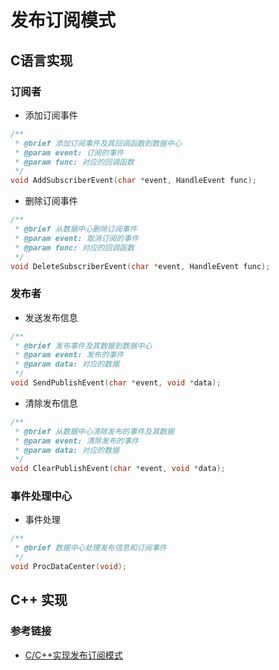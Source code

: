 # 发布订阅模式

## C语言实现

### 订阅者

* 添加订阅事件

```c
/**
 * @brief 添加订阅事件及其回调函数到数据中心
 * @param event: 订阅的事件
 * @param func: 对应的回调函数
 */
void AddSubscriberEvent(char *event, HandleEvent func);
```

* 删除订阅事件

```c
/**
 * @brief 从数据中心删除订阅事件
 * @param event: 取消订阅的事件
 * @param func: 对应的回调函数
 */
void DeleteSubscriberEvent(char *event, HandleEvent func);
```

### 发布者

* 发送发布信息

```c
/**
 * @brief 发布事件及其数据到数据中心
 * @param event: 发布的事件
 * @param data: 对应的数据
 */
void SendPublishEvent(char *event, void *data);
```

* 清除发布信息

```c
/**
 * @brief 从数据中心清除发布的事件及其数据
 * @param event: 清除发布的事件
 * @param data: 对应的数据
 */
void ClearPublishEvent(char *event, void *data);
```

### 事件处理中心

* 事件处理

```c
/**
 * @brief 数据中心处理发布信息和订阅事件
 */
void ProcDataCenter(void);
```

## C++ 实现

### 参考链接

* [C/C++实现发布订阅模式](https://zhuanlan.zhihu.com/p/484171260 )

